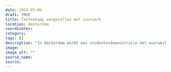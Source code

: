 ```yaml
---
date: 2024-05-06
draft: TRUE
title: Tentenkamp aangevallen met vuurwerk
location: Amsterdam
coordinates: 
category: 
tags: []
description: "In Amsterdam wordt een studentendemonstratie met vuurwerk aangevallen door personen met bivakmutsen"
image: 
image_alt: ""
source_name: 
source: 
---
```

